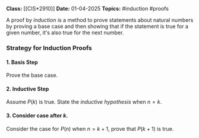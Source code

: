 **Class:** [[CIS*2910]]
**Date:** 01-04-2025
**Topics:** #induction #proofs

A proof by *induction* is a method to prove statements about natural numbers by proving a base case and then showing that if the statement is true for a given number, it's also true for the next number.

### Strategy for Induction Proofs
#### 1. Basis Step
Prove the base case.

#### 2. Inductive Step
Assume $P(k)$ is true. State the *inductive hypothesis* when $n=k$.

#### 3. Consider case after $k$.
Consider the case for $P(n)$ when $n = k+1$, prove that $P(k+1)$ is true.
